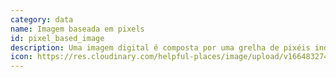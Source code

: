```yaml
---
category: data
name: Imagem baseada em pixels
id: pixel_based_image
description: Uma imagem digital é composta por uma grelha de pixéis individuais.
icon: https://res.cloudinary.com/helpful-places/image/upload/v1664832748/dtpr-icons/data/pixels_opkhbv.svg
---
```

